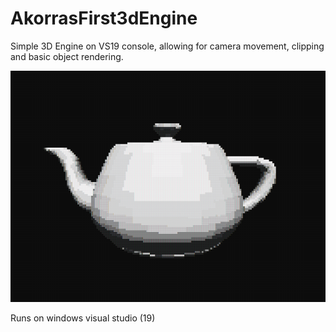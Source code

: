 # AkorrasFirst3dEngine

Simple 3D Engine on VS19 console, allowing for camera movement, clipping and basic object rendering.

<div align="center">
  <a><img src="https://github.com/Akorra/AkorrasFirst3dEngine/blob/master/img/teapot.png?raw=true"></a>
</div>

Runs on windows visual studio (19)

